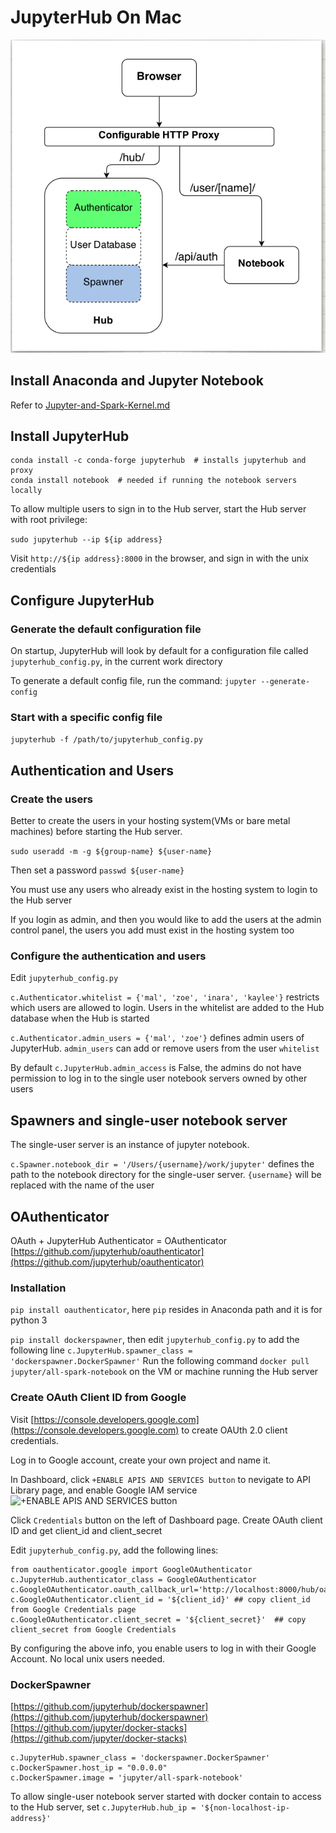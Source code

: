 # JupyterHub On Mac

![jupyterhub](images/jupyterhub.png)

## Install Anaconda and Jupyter Notebook

Refer to [Jupyter-and-Spark-Kernel.md](Jupyter-and-Spark-Kernel.md)

## Install JupyterHub

```
conda install -c conda-forge jupyterhub  # installs jupyterhub and proxy
conda install notebook  # needed if running the notebook servers locally
```
To allow multiple users to sign in to the Hub server, start the Hub server with root privilege:

```sudo jupyterhub --ip ${ip address}```

Visit ```http://${ip address}:8000``` in the browser, and sign in with the unix credentials

## Configure JupyterHub

### Generate the default configuration file

On startup, JupyterHub will look by default for a configuration file called ```jupyterhub_config.py```, in the current work directory
 
To generate a default config file, run the command: ```jupyter --generate-config```

### Start with a specific config file

```jupyterhub -f /path/to/jupyterhub_config.py``` 

## Authentication and Users

### Create the users

Better to create the users in your hosting system(VMs or bare metal machines) before starting the Hub server.

```sudo useradd -m -g ${group-name} ${user-name}```

Then set a password
```passwd ${user-name}```

You must use any users who already exist in the hosting system to login to the Hub server

If you login as admin, and then you would like to add the users at the admin control panel, the users you add must exist in the hosting system too

### Configure the authentication and users

Edit ```jupyterhub_config.py```

```c.Authenticator.whitelist = {'mal', 'zoe', 'inara', 'kaylee'}``` restricts which users are allowed to login. Users in the whitelist are added to the Hub database when the Hub is started

```c.Authenticator.admin_users = {'mal', 'zoe'}``` defines admin users of JupyterHub. ```admin_users``` can add or remove users from the user ```whitelist```

By default ```c.JupyterHub.admin_access``` is False, the admins do not have permission to log in to the single user notebook servers owned by other users

## Spawners and single-user notebook server

The single-user server is an instance of jupyter notebook.
 
```c.Spawner.notebook_dir = '/Users/{username}/work/jupyter'``` defines the path to the notebook directory for the single-user server. ```{username}``` will be replaced with the name of the user


## OAuthenticator

OAuth + JupyterHub Authenticator = OAuthenticator
[https://github.com/jupyterhub/oauthenticator](https://github.com/jupyterhub/oauthenticator)

### Installation

```pip install oauthenticator```, here ```pip``` resides in Anaconda path and it is for python 3

```pip install dockerspawner```, then edit ```jupyterhub_config.py``` to add the following line ```c.JupyterHub.spawner_class = 'dockerspawner.DockerSpawner'```
Run the following command ```docker pull jupyter/all-spark-notebook``` on the VM or machine running the Hub server

### Create OAuth Client ID from Google
Visit [https://console.developers.google.com](https://console.developers.google.com) to create OAUth 2.0 client credentials.

Log in to Google account, create your own project and name it. 

In Dashboard, click ```+ENABLE APIS AND SERVICES button``` to nevigate to API Library page, and enable Google IAM service
![+ENABLE APIS AND SERVICES button](images/Google-Account-Dashboard.png)

Click ```Credentials``` button on the left of Dashboard page. Create OAuth client ID and get client_id and client_secret

Edit ```jupyterhub_config.py```, add the following lines:
```
from oauthenticator.google import GoogleOAuthenticator
c.JupyterHub.authenticator_class = GoogleOAuthenticator
c.GoogleOAuthenticator.oauth_callback_url='http://localhost:8000/hub/oauth_callback'
c.GoogleOAuthenticator.client_id = '${client_id}' ## copy client_id from Google Credentials page
c.GoogleOAuthenticator.client_secret = '${client_secret}'  ## copy client_secret from Google Credentials
```
By configuring the above info, you enable users to log in with their Google Account. No local unix users needed.

### DockerSpawner

[https://github.com/jupyterhub/dockerspawner](https://github.com/jupyterhub/dockerspawner)
[https://github.com/jupyter/docker-stacks](https://github.com/jupyter/docker-stacks)
```
c.JupyterHub.spawner_class = 'dockerspawner.DockerSpawner'
c.DockerSpawner.host_ip = "0.0.0.0"
c.DockerSpawner.image = 'jupyter/all-spark-notebook'
```

To allow single-user notebook server started with docker contain to access to the Hub server, set ```c.JupyterHub.hub_ip = '${non-localhost-ip-address}'```